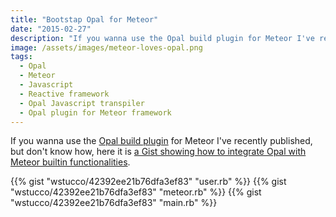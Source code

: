 ```yaml
---
title: "Bootstap Opal for Meteor"
date: "2015-02-27"
description: "If you wanna use the Opal build plugin for Meteor I've recently published, but don't know how, here it is a Gist showing how to integrate Opal with Meteor builtin functionalities"
image: /assets/images/meteor-loves-opal.png
tags:
  - Opal
  - Meteor
  - Javascript
  - Reactive framework
  - Opal Javascript transpiler
  - Opal plugin for Meteor framework
---
```


If you wanna use the [Opal build plugin](https://atmospherejs.com/massimoronca/opal) for Meteor I've recently published, but don't know how, here it is [a Gist showing how to integrate Opal with Meteor builtin functionalities](https://gist.github.com/wstucco/42392ee21b76dfa3ef83).

{{% gist "wstucco/42392ee21b76dfa3ef83" "user.rb" %}}
{{% gist "wstucco/42392ee21b76dfa3ef83" "meteor.rb" %}}
{{% gist "wstucco/42392ee21b76dfa3ef83" "main.rb" %}}

